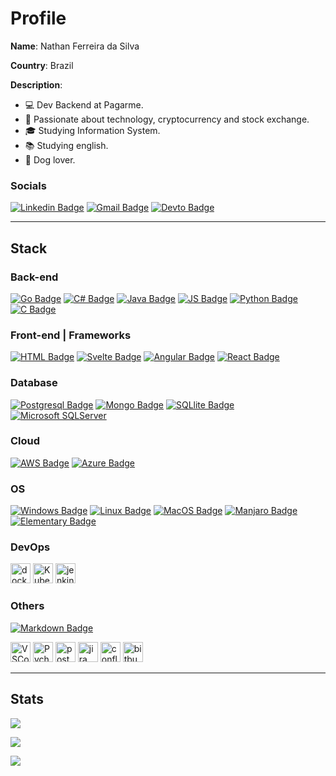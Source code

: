 # Profile

**Name**: Nathan Ferreira da Silva

**Country**: Brazil

**Description**:
- 💻 Dev Backend at Pagarme.
- 👾 Passionate about technology, cryptocurrency and stock exchange.
- 🎓 Studying Information System.
- 📚 Studying english.
- 🐶 Dog lover.

### Socials

[![Linkedin Badge](https://img.shields.io/badge/-LinkedIn-blue?style=for-the-badge&logo=Linkedin&logoColor=white&link=https://www.linkedin.com/in/ntfm/)](https://www.linkedin.com/in/ntfm/)
[![Gmail Badge](https://img.shields.io/badge/-Gmail-c14438?style=for-the-badge&logo=Gmail&logoColor=white&link=mailto:ntfm95@gmail.com)](mailto:ntfm95@gmail.com[)
[![Devto Badge](https://img.shields.io/badge/dev.to-0A0A0A?style=for-the-badge&logo=dev.to&logoColor=white&link=https://dev.to/ntferr)](https://dev.to/ntferr)

---

## Stack

### Back-end

[![Go Badge](https://img.shields.io/badge/Go-00ADD8?style=for-the-badge&logo=go&logoColor=white)]()
[![C# Badge](https://img.shields.io/badge/C%23-239120?style=for-the-badge&logo=c-sharp&logoColor=white)]()
[![Java Badge](https://img.shields.io/badge/Java-ED8B00?style=for-the-badge&logo=openjdk&logoColor=white)]()
[![JS Badge](https://img.shields.io/badge/JavaScript-F7DF1E?style=for-the-badge&logo=javascript&logoColor=black)]()
[![Python Badge](https://img.shields.io/badge/Python-3776AB?style=for-the-badge&logo=python&logoColor=white)]()
[![C Badge](https://img.shields.io/badge/C-00599C?style=for-the-badge&logo=c&logoColor=white)]()

### Front-end | Frameworks

[![HTML Badge](https://img.shields.io/badge/HTML5-E34F26?style=for-the-badge&logo=html5&logoColor=white)]()
[![Svelte Badge](https://img.shields.io/badge/Svelte-4A4A55?style=for-the-badge&logo=svelte&logoColor=FF3E00)]()
[![Angular Badge](https://img.shields.io/badge/Angular-DD0031?style=for-the-badge&logo=angular&logoColor=white)]()
[![React Badge](https://img.shields.io/badge/React-20232A?style=for-the-badge&logo=react&logoColor=61DAFB)]()

### Database

[![Postgresql Badge](https://img.shields.io/badge/PostgreSQL-316192?style=for-the-badge&logo=postgresql&logoColor=white)]()
[![Mongo Badge](https://img.shields.io/badge/MongoDB-4EA94B?style=for-the-badge&logo=mongodb&logoColor=white)]()
[![SQLlite Badge](https://img.shields.io/badge/SQLite-07405E?style=for-the-badge&logo=sqlite&logoColor=white)]()
[![Microsoft SQLServer](https://img.shields.io/badge/Microsoft_SQL_Server-CC2927?style=for-the-badge&logo=microsoft-sql-server&logoColor=white)]()

### Cloud

[![AWS Badge](https://img.shields.io/badge/Amazon_AWS-232F3E?style=for-the-badge&logo=amazon-aws&logoColor=white)]()
[![Azure Badge](https://img.shields.io/badge/Microsoft_Azure-0089D6?style=for-the-badge&logo=microsoft-azure&logoColor=white)]()

### OS

[![Windows Badge](https://img.shields.io/badge/Windows-0078D6?style=for-the-badge&logo=windows&logoColor=white)]()
[![Linux Badge](https://img.shields.io/badge/Linux-FCC624?style=for-the-badge&logo=linux&logoColor=black)]()
[![MacOS Badge](https://img.shields.io/badge/mac%20os-000000?style=for-the-badge&logo=apple&logoColor=white)]()
[![Manjaro Badge](https://img.shields.io/badge/manjaro-35BF5C?style=for-the-badge&logo=manjaro&logoColor=white)]()
[![Elementary Badge](https://img.shields.io/badge/Elementary%20OS-64BAFF?style=for-the-badge&logo=elementary&logoColor=white)]()

### DevOps
<p>
  <img title="Docker" height="32" src="https://cdn.iconscout.com/icon/free/png-256/docker-12-1175229.png" alt="docker"/>
  <img title="Kubernetes" height="32" src="https://img.icons8.com/color/48/000000/kubernetes.png"/>
  <img title="Jenkins" height="32" src="https://cdn.iconscout.com/icon/free/png-256/jenkins-1-282385.png" alt="jenkins"/>
</p>

### Others

[![Markdown Badge](https://img.shields.io/badge/Markdown-000000?style=for-the-badge&logo=markdown&logoColor=white)]()
<p>
  <img title="VSCode" height="32" src="https://img.icons8.com/color/48/000000/visual-studio-code-2019.png"/>
  <img title="Pycharm" height="32" src="https://img.icons8.com/color/48/000000/pycharm.png"/>
  <img title="Postman" height="32" src="https://sdtimes.com/wp-content/uploads/2018/08/logo-glyph.png" alt="postman"/>
  <img title="Jira" height="32" src="https://cdn.worldvectorlogo.com/logos/jira-1.svg" alt="jira"/></code>
  <img title="Confluence" height="32" src="https://seeklogo.com/images/C/confluence-logo-D9B07137C2-seeklogo.com.png" alt="confluence"/></code>
  <img title="Bitbucket" height="32" src="https://cdn4.iconfinder.com/data/icons/logos-and-brands/512/44_Bitbucket_logo_logos-512.png" alt="bitbucket"/>
</p>

---

## Stats

![](https://github-profile-trophy.vercel.app/?username=ntferr&theme=radical&no-frame=false&no-bg=false&margin-w=4)

![](https://github-readme-stats.vercel.app/api?username=ntferr&theme=dark&hide_border=false&include_all_commits=false&count_private=false)<br/>

![](https://github-readme-stats.vercel.app/api/top-langs/?username=ntferr&theme=dark&hide_border=false&include_all_commits=false&count_private=false&layout=compact)
